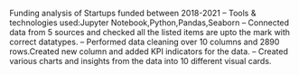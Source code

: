 Funding analysis of Startups funded between 2018-2021
– Tools & technologies used:Jupyter Notebook,Python,Pandas,Seaborn
– Connected data from 5 sources and checked all the listed items are upto the mark with correct datatypes.
– Performed data cleaning over 10 columns and 2890 rows.Created new column and added KPI indicators for the
data.
– Created various charts and insights from the data into 10 different visual cards.

